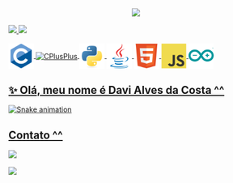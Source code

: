 ##
<p align="center">
  <img src="https://i.giphy.com/media/NKEt9elQ5cR68/giphy.webp" />
</p>

 <div>
  <a href="https://github.com/Davi4076018">
  <img height="165em" src="https://github-readme-stats.vercel.app/api?username=Davi4076018&show_icons=true&theme=aura&include_all_commits=true&count_private=true"/>
  <img height="165em" src="https://github-readme-stats.vercel.app/api/top-langs/?username=Davi4076018&layout=compact&langs_count=7&theme=aura"/>
</div>
 <div style="display: inline_block"><br>
  <img align="center" alt="HTML" height="50" width="50" src="https://raw.githubusercontent.com/devicons/devicon/master/icons/c/c-original.svg">
  <img align="center" alt="CPlusPlus" height="50" width="50" src="https://cdn.jsdelivr.net/gh/devicons/devicon/icons/cplusplus/cplusplus-original.svg" />
  <img align="center" alt="HTML" height="50" width="50" src="https://raw.githubusercontent.com/devicons/devicon/master/icons/python/python-original.svg">
  <img align="center" alt="HTML" height="50" width="50" src="https://raw.githubusercontent.com/devicons/devicon/master/icons/java/java-original.svg">
  <img align="center" alt="HTML" height="50" width="50" src="https://raw.githubusercontent.com/devicons/devicon/master/icons/html5/html5-original.svg">
  <img align="center" alt="HTML" height="50" width="50" src="https://raw.githubusercontent.com/devicons/devicon/master/icons/javascript/javascript-original.svg">
  <img align="center" alt="HTML" height="50" width="50" src="https://raw.githubusercontent.com/devicons/devicon/master/icons/arduino/arduino-original.svg">
  
  
## ✨ Olá, meu nome é Davi Alves da Costa ^^
 
    
    
![Snake animation](https://github.com/Davi4076018/Davi4076018/blob/output/github-contribution-grid-snake.svg)


## Contato ^^
<div> 
  <a href="https://www.instagram.com/davi_alves_c/" target="_blank"><img src="https://img.shields.io/badge/-Instagram-%23E4405F?style=for-the-badge&logo=instagram&logoColor=white" target="_blank"></a>
 </div>    
   
![](https://komarev.com/ghpvc/?username=Davi4076018&color=blueviolet)
